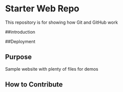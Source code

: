 # Starter Web Repo

This repository is for showing how Git and GitHub work


##introduction



##Deployment



## Purpose

Sample website with plenty of files for demos


## How to Contribute